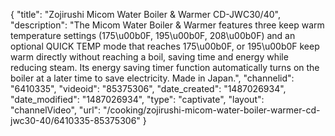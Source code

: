 {
    "title": "Zojirushi Micom Water Boiler & Warmer CD-JWC30\/40",
    "description": "The Micom Water Boiler & Warmer features three keep warm temperature settings (175\u00b0F, 195\u00b0F, 208\u00b0F) and an optional QUICK TEMP mode that reaches 175\u00b0F, or 195\u00b0F keep warm directly without reaching a boil, saving time and energy while reducing steam. Its energy saving timer function automatically turns on the boiler at a later time to save electricity. Made in Japan.",
    "channelid": "6410335",
    "videoid": "85375306",
    "date_created": "1487026934",
    "date_modified": "1487026934",
    "type": "captivate",
    "layout": "channelVideo",
    "url": "\/cooking\/zojirushi-micom-water-boiler-warmer-cd-jwc30-40\/6410335-85375306"
}